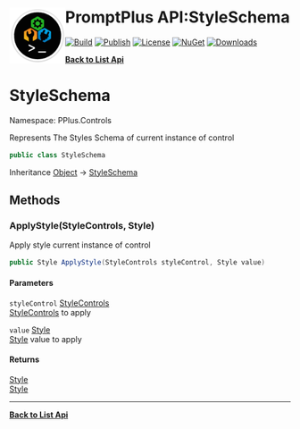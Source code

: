 # <img align="left" width="100" height="100" src="../images/icon.png">PromptPlus API:StyleSchema 

[![Build](https://github.com/FRACerqueira/PromptPlus/workflows/Build/badge.svg)](https://github.com/FRACerqueira/PromptPlus/actions/workflows/build.yml)
[![Publish](https://github.com/FRACerqueira/PromptPlus/actions/workflows/publish.yml/badge.svg)](https://github.com/FRACerqueira/PromptPlus/actions/workflows/publish.yml)
[![License](https://img.shields.io/github/license/FRACerqueira/PromptPlus)](https://github.com/FRACerqueira/PromptPlus/blob/master/LICENSE)
[![NuGet](https://img.shields.io/nuget/v/PromptPlus)](https://www.nuget.org/packages/PromptPlus/)
[![Downloads](https://img.shields.io/nuget/dt/PromptPlus)](https://www.nuget.org/packages/PromptPlus/)

[**Back to List Api**](./apis.md)

# StyleSchema

Namespace: PPlus.Controls

Represents The Styles Schema of current instance of control

```csharp
public class StyleSchema
```

Inheritance [Object](https://docs.microsoft.com/en-us/dotnet/api/system.object) → [StyleSchema](./pplus.controls.styleschema.md)

## Methods

### **ApplyStyle(StyleControls, Style)**

Apply style current instance of control

```csharp
public Style ApplyStyle(StyleControls styleControl, Style value)
```

#### Parameters

`styleControl` [StyleControls](./pplus.controls.stylecontrols.md)<br>
[StyleControls](./pplus.controls.stylecontrols.md) to apply

`value` [Style](./pplus.style.md)<br>
[Style](./pplus.style.md) value to apply

#### Returns

[Style](./pplus.style.md)<br>
[Style](./pplus.style.md)


- - -
[**Back to List Api**](./apis.md)
